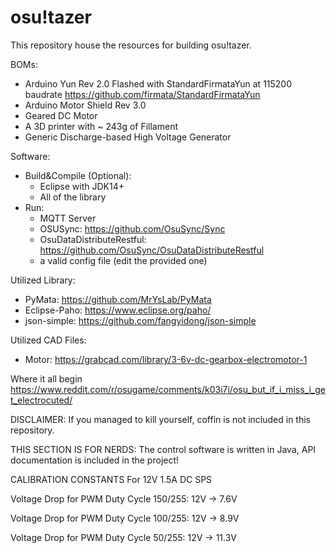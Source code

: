 # osu!tazer
This repository house the resources for building osu!tazer.

BOMs:
  - Arduino Yun Rev 2.0 Flashed with StandardFirmataYun at 115200 baudrate https://github.com/firmata/StandardFirmataYun
  - Arduino Motor Shield Rev 3.0
  - Geared DC Motor
  - A 3D printer with ~ 243g of Fillament
  - Generic Discharge-based High Voltage Generator
  
Software:
  - Build&Compile (Optional):
    - Eclipse with JDK14+
    - All of the library
  - Run:
    - MQTT Server
    - OSUSync: https://github.com/OsuSync/Sync
    - OsuDataDistributeRestful: https://github.com/OsuSync/OsuDataDistributeRestful
    - a valid config file (edit the provided one)
    
Utilized Library:
  - PyMata: https://github.com/MrYsLab/PyMata
  - Eclipse-Paho: https://www.eclipse.org/paho/
  - json-simple: https://github.com/fangyidong/json-simple
  
Utilized CAD Files:
  - Motor: https://grabcad.com/library/3-6v-dc-gearbox-electromotor-1

Where it all begin https://www.reddit.com/r/osugame/comments/k03i7i/osu_but_if_i_miss_i_get_electrocuted/


DISCLAIMER: If you managed to kill yourself, coffin is not included in this repository.

THIS SECTION IS FOR NERDS: The control software is written in Java, API documentation is included in the project!

CALIBRATION CONSTANTS For 12V 1.5A DC SPS

Voltage Drop for PWM Duty Cycle 150/255: 12V -> 7.6V

Voltage Drop for PWM Duty Cycle 100/255: 12V -> 8.9V

Voltage Drop for PWM Duty Cycle 50/255: 12V -> 11.3V
